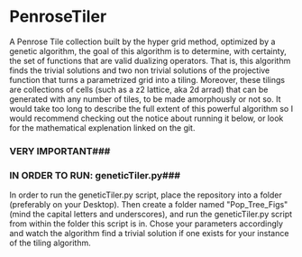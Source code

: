 # PenroseTiler
A Penrose Tile collection built by the hyper grid method, optimized by a genetic algorithm, the goal of this algorithm is to determine, with certainty, the set of functions that are valid dualizing operators. That is, this algorithm finds the trivial solutions and two non trivial solutions of the projective function that turns a parametrized grid into a tiling. Moreover, these tilings are collections of cells (such as a z2 lattice, aka 2d arrad) that can be generated with any number of tiles, to be made amorphously or not so. It would take too long to describe the full extent of this powerful algorithm so I would recommend checking out the notice about running it below, or look for the mathematical explenation linked on the git.


### VERY IMPORTANT###
### IN ORDER TO RUN: geneticTiler.py###
In order to run the geneticTiler.py script, place the repository into a folder (preferably on your Desktop). Then create a folder named "Pop_Tree_Figs" (mind the capital letters and underscores), and run the geneticTiler.py script from within the folder this script is in. Chose your parameters accordingly and watch the algorithm find a trivial solution if one exists for your instance of the tiling algorithm.
